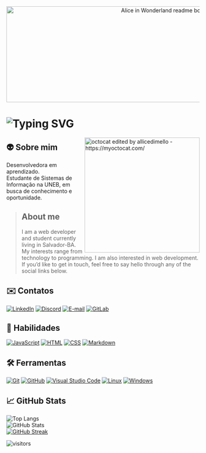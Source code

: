 <div align="center">
  <img alt="Alice in Wonderland readme bottle - https://dev.to/reginadiana/" src="https://i.imgur.com/3FNoBHQ.png" width="1000px" height="250px" />
</div> 

<h1 href="https://git.io/typing-svg">
  <img src="https://readme-typing-svg.herokuapp.com?font=Roboto&size=30&pause=1000&color=fff&center=true&vCenter=true&width=900&lines=Olá,+eu+sou+a+Alice!+🖖🏻" alt="Typing SVG"/>
</h1>

<img align="right" alt="octocat edited by allicedimello - https://myoctocat.com/"  src="https://i.imgur.com/uqdWhnU.png" width="300px" height="300px" />

<h2>
  👽 Sobre mim
</h2>

<p align="left">
  Desenvolvedora em aprendizado.
  <br>
  Estudante de Sistemas de Informação na UNEB, em busca de conhecimento e oportunidade.
  
  > <h2> About me </h2>
  > I am a web developer and student currently living in Salvador-BA. My interests range from technology to programming. I am also interested in web development.  
  > If you’d like to get in touch, feel free to say hello through any of the social links below.
</p>

<h2>
  ✉️ Contatos
</h2>

[![LinkedIn](https://img.shields.io/badge/LinkedIn-080808?style=for-the-badge&logo=linkedin&logoColor=0E76A8)](https://www.linkedin.com/in/allicedimello/)
[![Discord](https://img.shields.io/badge/Discord-080808?style=for-the-badge&logo=discord)](https://www.discord.com/channels/allicedimello/)
[![E-mail](https://img.shields.io/badge/-Email-080808?style=for-the-badge&logo=microsoft-outlook&logoColor=4869ee)](mailto:allicedimello@outlook.com)
[![GitLab](https://img.shields.io/badge/GitLab-080808?style=for-the-badge&logo=gitlab)](https://gitlab.com/allicedimello)

<h2>
  🧠 Habilidades
</h2>

[![JavaScript](https://img.shields.io/badge/JavaScript-080808?style=for-the-badge&logo=javascript)](https://developer.mozilla.org/pt-BR/docs/Web/JavaScript)
[![HTML](https://img.shields.io/badge/HTML-080808?style=for-the-badge&logo=HTML5)](https://developer.mozilla.org/pt-BR/docs/Web/HTML)
[![CSS](https://img.shields.io/badge/css-080808?style=for-the-badge&logo=CSS3&logoColor=0E76A8)](https://developer.mozilla.org/pt-BR/docs/Web/CSS)
[![Markdown](https://img.shields.io/badge/markdown-080808?style=for-the-badge&logo=markdown)](https://developer.mozilla.org/pt-BR/docs/MDN/Writing_guidelines/Howto/Markdown_in_MDN)

<h2>
  🛠 Ferramentas
</h2>

[![Git](https://img.shields.io/badge/-Git-080808?style=for-the-badge&logo=git)](https://git-scm.com/docs/git/pt_BR)
[![GitHub](https://img.shields.io/badge/GitHub-080808?style=for-the-badge&logo=github&logoColor=30A3DC)](https://docs.github.com/)
[![Visual Studio Code](https://img.shields.io/badge/-Visual%20Studio%20Code-080808?style=for-the-badge&logo=visual-studio-code&logoColor=30A3DC)](https://code.visualstudio.com/Docs)
[![Linux](https://img.shields.io/badge/-Linux-080808?style=for-the-badge&logo=linux)](https://www.linux.org/forums/#linux-tutorials)
[![Windows](https://img.shields.io/badge/-Windows-080808?style=for-the-badge&logo=windows&logoColor=30A3DC)](https://learn.microsoft.com/pt-br/windows/)

<h2>
  📈 GitHub Stats
</h2>

![Top Langs](https://github-readme-stats-git-masterrstaa-rickstaa.vercel.app/api/top-langs/?username=allicedimello&layout=compact&bg_color=080808&border_color=666666&title_color=acacac&&text_color=faebd7)  
![GitHub Stats](https://github-readme-stats.vercel.app/api?username=allicedimello&theme=transparent&bg_color=080808&border_color=666666&show_icons=true&icon_color=8a0303&title_color=acacac&text_color=faebd7)   
[![GitHub Streak](https://streak-stats.demolab.com/?user=allicedimello&theme=shadow-red&background=080808&border=666666&dates=faebd7)](https://git.io/streak-stats)  

![visitors](https://visitor-badge.laobi.icu/badge?page_id=allicedimello.allicedimello&left_color=080808&right_color=8a0303)
